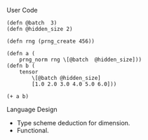 User Code

```
(defn @batch  3)
(defn @hidden_size 2)

(defn rng (prng_create 456))

(defn a (
    prng_norm rng \[@batch  @hidden_size]))
(defn b (
    tensor
        \[@batch @hidden_size]
        [1.0 2.0 3.0 4.0 5.0 6.0]))

(+ a b)
```

Language Design
- Type scheme deduction for dimension.
- Functional.
